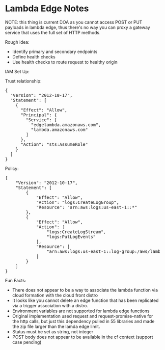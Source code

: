 # Lambda Edge Notes

NOTE: this thing is current DOA as you cannot access POST or PUT payloads
in lambda edge, thus there's no way you can proxy a gateway service that uses the full set of HTTP methods.

Rough idea:

* Identify primary and secondary endpoints
* Define health checks
* Use health checks to route request to healthy origin


IAM Set Up:

Trust relationship:

<pre>
{
  "Version": "2012-10-17",
  "Statement": [
    {
      "Effect": "Allow",
      "Principal": {
        "Service": [
          "edgelambda.amazonaws.com",
          "lambda.amazonaws.com"
        ]
      },
      "Action": "sts:AssumeRole"
    }
  ]
}
</pre>

Policy:

<pre>
{
    "Version": "2012-10-17",
    "Statement": [
        {
            "Effect": "Allow",
            "Action": "logs:CreateLogGroup",
            "Resource": "arn:aws:logs:us-east-1:<account no>:*"
        },
        {
            "Effect": "Allow",
            "Action": [
                "logs:CreateLogStream",
                "logs:PutLogEvents"
            ],
            "Resource": [
                "arn:aws:logs:us-east-1:<account no>:log-group:/aws/lambda/todosEdge:*"
            ]
        }
    ]
}
</pre>

Fun Facts:

* There does not appear to be a way to associate the lambda function via cloud formation
with the cloud front distro
* It looks like you cannot delete an edge function that has been replicated via a trigger
association with a distro.
* Environment variables are not supported for lambda edge functions
* Original implementation used request and request-promise-native for
the http calls, but just this dependency pulled in 55 libraries and 
made the zip file larger than the lamda edge limit.
* Status must be set as string, not integer
* POST body does not appear to be available in the cf context (support case pending)
